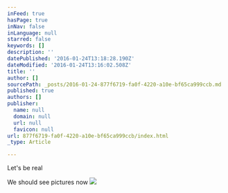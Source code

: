 ```yaml
---
inFeed: true
hasPage: true
inNav: false
inLanguage: null
starred: false
keywords: []
description: ''
datePublished: '2016-01-24T13:18:28.190Z'
dateModified: '2016-01-24T13:16:02.508Z'
title: ''
author: []
sourcePath: _posts/2016-01-24-877f6719-fa0f-4220-a10e-bf65ca999ccb.md
published: true
authors: []
publisher:
  name: null
  domain: null
  url: null
  favicon: null
url: 877f6719-fa0f-4220-a10e-bf65ca999ccb/index.html
_type: Article

---
```

Let's be real

We should see pictures now
![](https://the-grid-user-content.s3-us-west-2.amazonaws.com/ab76e8ac-cc00-4872-9e96-4cf3f9fc0453.jpg)